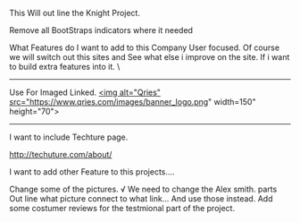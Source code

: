  This Will out line the Knight Project. 

 Remove all BootStraps indicators where it needed 

 What Features do I want to add to this Company
  User focused.  Of course we will switch out this sites and See what else i improve on the site. 
   If i want to build extra features into it. \


   ---------------
  Use For Imaged Linked.
   <a href="https://www.qries.com/">
         <img alt="Qries" src="https://www.qries.com/images/banner_logo.png"
         width=150" height="70">
      </a>


   -------------

   I want to include Techture page. 

   http://techuture.com/about/

   I want to add other Feature to this projects.... 

   Change some of the pictures.
  √ We need to change the Alex smith. parts
   Out line what picture connect  to what link... And use those instead.
   Add some costumer reviews for the testmional part of the project.